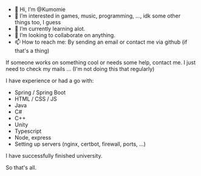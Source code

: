 - 👋 Hi, I’m @Kumomie
- 👀 I’m interested in games, music, programming, ..., idk some other things too, I guess
- 🌱 I’m currently learning alot.
- 💞️ I’m looking to collaborate on anything.
- 📫 How to reach me: By sending an email or contact me via github (if that's a thing)

If someone works on something cool or needs some help, contact me. I just need to check my mails ... (I'm not doing this that regularly) 

I have experience or had a go with:
- Spring / Spring Boot
- HTML / CSS / JS
- Java
- C#
- C++
- Unity
- Typescript
- Node, express
- Setting up servers (nginx, certbot, firewall, ports, ...)

I have successfully finished university.

So that's all.

<!---
Kumomie/Kumomie is a ✨ special ✨ repository because its `README.md` (this file) appears on your GitHub profile.
You can click the Preview link to take a look at your changes.
--->
